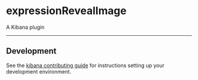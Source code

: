 # expressionRevealImage

A Kibana plugin

---

## Development

See the [kibana contributing guide](https://github.com/elastic/kibana/blob/master/CONTRIBUTING.md) for instructions setting up your development environment.
